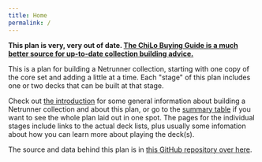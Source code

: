 ```yaml
---
title: Home
permalink: /
---
```


**This plan is very, very out of date. [The ChiLo Buying Guide is a much better source for up-to-date collection building advice.](https://boardgamegeek.com/filepage/155344/chilo-buying-guide)**

This is a plan for building a Netrunner collection, starting with one copy of the core set and adding a little at a time. Each "stage" of this plan includes one or two decks that can be built at that stage.

Check out [the introduction](introduction) for some general information about building a Netrunner collection and about this plan, or go to the [summary table](summary-table) if you want to see the whole plan laid out in one spot. The pages for the individual stages include links to the actual deck lists, plus usually some infomation about how you can learn more about playing the deck(s).

The source and data behind this plan is in [this GitHub repository over here](https://github.com/Absotively/anr-collection-plan).
